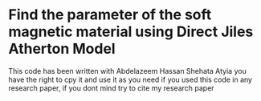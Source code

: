 # Find the parameter of the soft magnetic material using Direct Jiles Atherton Model
This code has been written with Abdelazeem Hassan Shehata Atyia
you have the right to cpy it and use it as you need
if you used this code in any research paper, if you dont mind try to cite my research paper
